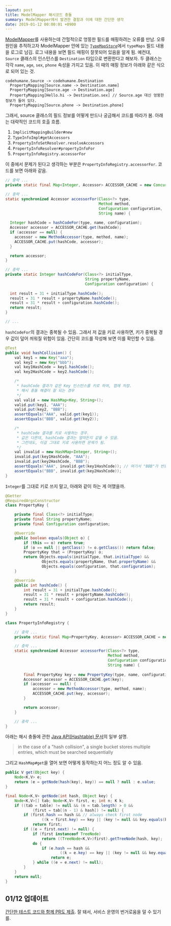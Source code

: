 ```yaml
---
layout: post
title: ModelMapper 해시코드 충돌
summary: ModelMapper에서 발견한 결함과 이에 대한 간단한 생각
date: 2019-01-12 00:00:01 +0900
---
```


[ModelMapper](https://github.com/modelmapper/modelmapper)를 사용하는데 간헐적으로 엉뚱한 필드를 매핑하려는 오류를 만남. 오류 원인을 추적하고자 ModelMapper 안에 있는 [`TypeMapStore`](https://github.com/modelmapper/modelmapper/blob/master/core/src/main/java/org/modelmapper/internal/TypeMapStore.java)에서 `typeMaps` 필드 내용을 로그로 남김. 로그 내용을 보면 필드 매핑이 잘못되어 있음을 알게 됨. 예컨대, `Source` 클래스의 인스턴스를 `Destination` 타입으로 변환한다고 해보자. 두 클래스는 각각 `name`,  `age`,  `sex`,  `phone` 속성을 가지고 있음. 이 때의 매핑 정보가 아래와 같은 식으로 되어 있는 것.

```
codehumane.Source -> codehumane.Destination
  PropertyMapping[Source.name -> Destination.name]
  PropertyMapping[Source.age -> Destination.age]
  PropertyMapping[Hello.hi -> Destination.sex] // Source.age 대신 엉뚱한 정보가 들어 있다.
  PropertyMapping[Source.phone -> Destination.phone]
```

그래서, source 클래스의 필드 정보를 어떻게 만드나 궁금해서 코드를 따라가 봄. 아래는 대략적인 코드의 호출 흐름.
1. `ImplicitMappingBuilder#new`
2. `TypeInfoImpl#getAccessors`
3. `PropertyInfoSetResolver.resolveAccessors`
4. `PropertyInfoResolver#propertyInfoFor`
5. `PropertyInfoRegistry.accessorFor`

이 중에서 문제가 된다고 생각하는 부분은 `PropertyInfoRegistry.accessorFor`. 코드를 보면 아래와 같음.

```java
// 중략 ...
private static final Map<Integer, Accessor> ACCESSOR_CACHE = new ConcurrentHashMap<Integer, Accessor>();

// 중략 ...
static synchronized Accessor accessorFor(Class<?> type,
                                         Method method,
                                         Configuration configuration,
                                         String name) {
    
  Integer hashCode = hashCodeFor(type, name, configuration);
  Accessor accessor = ACCESSOR_CACHE.get(hashCode);
  if (accessor == null) {
    accessor = new MethodAccessor(type, method, name);
    ACCESSOR_CACHE.put(hashCode, accessor);
  }

  return accessor;
}

// 중략 ...
private static Integer hashCodeFor(Class<?> initialType,
                                   String propertyName,
                                   Configuration configuration) {
    
  int result = 31 + initialType.hashCode();
  result = 31 * result + propertyName.hashCode();
  result = 31 * result + configuration.hashCode();
  return result;
}

// ...
```

`hashCodeFor`의 결과는 중복될 수 있음. 그래서 저 값을 키로 사용하면, 키가 중복될 경우 값이 덮어 씌워질 위험이 있음. 간단히 코드를 작성해 보면 이를 확인할 수 있음.

```java
@Test
public void hashCollision() {
    val key1 = new Key("aaa");
    val key2 = new Key("bbb");
    val key1HashCode = key1.hashCode();
    val key2HashCode = key2.hashCode();

    /*
     * hashCode 결과가 같은 Key 인스턴스를 키로 하여, 맵에 저장.
     * 해시 충돌 해결이 잘 되는 경우
     */
    val valid = new HashMap<Key, String>();
    valid.put(key1, "AAA");
    valid.put(key2, "BBB");
    assertEquals("AAA", valid.get(key1));
    assertEquals("BBB", valid.get(key2));

    /*
     * hashCode 결과를 키로 사용하는 경우.
     * 값은 다른데, hashCode 결과는 얼마든지 같을 수 있음.
     * 그런데도, 이걸 그대로 키로 사용하면 문제가 됨.
     */
    val invalid = new HashMap<Integer, String>();
    invalid.put(key1HashCode, "AAA");
    invalid.put(key2HashCode, "BBB");
    assertEquals("AAA", invalid.get(key1HashCode)); // 여기서 "BBB"가 반환됨
    assertEquals("BBB", invalid.get(key2HashCode));
}
```

`Integer`를 그대로 키로 쓰지 말고, 아래와 같이 하는 게 어땠을까.

```java
@Getter
@RequiredArgsConstructor
class PropertyKey {

    private final Class<?> initialType;
    private final String propertyName;
    private final Configuration configuration;

    @Override
    public boolean equals(Object o) {
        if (this == o) return true;
        if (o == null || getClass() != o.getClass()) return false;
        PropertyKey that = (PropertyKey) o;
        return Objects.equals(initialType, that.initialType) &&
                Objects.equals(propertyName, that.propertyName) &&
                Objects.equals(configuration, that.configuration);
    }

    @Override
    public int hashCode() {
        int result = 31 + initialType.hashCode();
        result = 31 * result + propertyName.hashCode();
        result = 31 * result + configuration.hashCode();
        return result;
    }
}

class PropertyInfoRegistry {

    // 중략 ...
    private static final Map<PropertyKey, Accessor> ACCESSOR_CACHE = new ConcurrentHashMap<>();

    // 중략 ...
    static synchronized Accessor accessorFor(Class<?> type,
                                             Method method,
                                             Configuration configuration,
                                             String name) {
                                             
        final PropertyKey key = new PropertyKey(type, name, configuration);
        Accessor accessor = ACCESSOR_CACHE.get(key);
        if (accessor == null) {
            accessor = new MethodAccessor(type, method, name);
            ACCESSOR_CACHE.put(key, accessor);
        }

        return accessor;
    }

    // 중략 ...
}
```

아래는 해시 충돌에 관한 [Java API(Hashtable) 문서](https://docs.oracle.com/javase/10/docs/api/java/util/Hashtable.html)의 일부 설명.

> in the case of a "hash collision", a single bucket stores multiple entries, which must be searched sequentially

그리고 `HashMap#get`을 열어 보면 어떻게 동작하는지 어느 정도 알 수 있음.

```java
public V get(Object key) {
    Node<K,V> e;
    return (e = getNode(hash(key), key)) == null ? null : e.value;
}

final Node<K,V> getNode(int hash, Object key) {
    Node<K,V>[] tab; Node<K,V> first, e; int n; K k;
    if ((tab = table) != null && (n = tab.length) > 0 &&
            (first = tab[(n - 1) & hash]) != null) {
        if (first.hash == hash && // always check first node
                ((k = first.key) == key || (key != null && key.equals(k))))
            return first;
        if ((e = first.next) != null) {
            if (first instanceof TreeNode)
                return ((TreeNode<K,V>)first).getTreeNode(hash, key);
            do {
                if (e.hash == hash &&
                        ((k = e.key) == key || (key != null && key.equals(k))))
                    return e;
            } while ((e = e.next) != null);
        }
    }
    return null;
}
```

## 01/12 업데이트

[간단한 테스트 코드와 함께 PR도 제출](https://github.com/modelmapper/modelmapper/pull/438). 잘 돼서, 서비스 운영의 번거로움을 덜 수 있기를.

